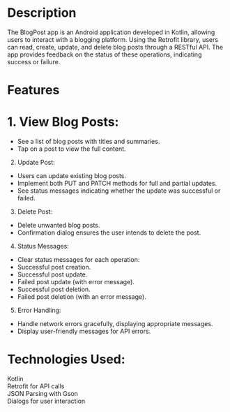# Description
The BlogPost app is an Android application developed in Kotlin, allowing users to interact with a blogging platform. Using the Retrofit library, users can read, create, update, and delete blog posts through a RESTful API. The app provides feedback on the status of these operations, indicating success or failure.

# Features
# 1. View Blog Posts:<br>
* See a list of blog posts with titles and summaries.<br>
* Tap on a post to view the full content.<br>

2. Update Post:<br>
* Users can update existing blog posts.<br>
* Implement both PUT and PATCH methods for full and partial updates.<br>
* See status messages indicating whether the update was successful or failed.<br>

3. Delete Post:<br>
* Delete unwanted blog posts.<br>
* Confirmation dialog ensures the user intends to delete the post.<br>

4. Status Messages:<br>
* Clear status messages for each operation:<br>
* Successful post creation.<br>
* Successful post update.<br>
* Failed post update (with error message).<br>
* Successful post deletion.<br>
* Failed post deletion (with an error message).<br>

5. Error Handling:<br>
* Handle network errors gracefully, displaying appropriate messages.<br>
* Display user-friendly messages for API errors.<br>

# Technologies Used:
Kotlin <br>
Retrofit for API calls<br>
JSON Parsing with Gson<br>
Dialogs for user interaction<br>
